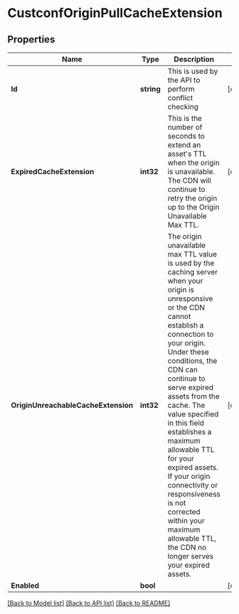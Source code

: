 # CustconfOriginPullCacheExtension

## Properties

Name | Type | Description | Notes
------------ | ------------- | ------------- | -------------
**Id** | **string** | This is used by the API to perform conflict checking | [optional] 
**ExpiredCacheExtension** | **int32** | This is the number of seconds to extend an asset&#39;s TTL when the origin is unavailable. The CDN will continue to retry the origin up to the Origin Unavailable Max TTL. | [optional] 
**OriginUnreachableCacheExtension** | **int32** | The origin unavailable max TTL value is used by the caching server when your origin is unresponsive or the CDN cannot establish a connection to your origin. Under these conditions, the CDN can continue to serve expired assets from the cache. The value specified in this field establishes a maximum allowable TTL for your expired assets. If your origin connectivity or responsiveness is not corrected within your maximum allowable TTL, the CDN no longer serves your expired assets. | [optional] 
**Enabled** | **bool** |  | [optional] 

[[Back to Model list]](../README.md#documentation-for-models) [[Back to API list]](../README.md#documentation-for-api-endpoints) [[Back to README]](../README.md)


